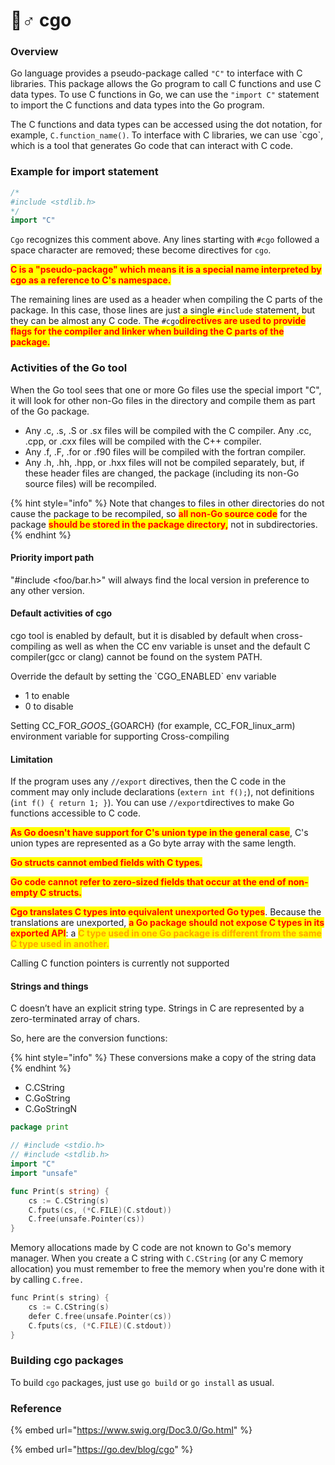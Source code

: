 # 🚴♂ cgo

### Overview

Go language provides a pseudo-package called `"C"` to interface with C libraries. This package allows the Go program to call C functions and use C data types. To use C functions in Go, we can use the `"import C"` statement to import the C functions and data types into the Go program.

The C functions and data types can be accessed using the dot notation, for example, `C.function_name()`. To interface with C libraries, we can use \`cgo\`, which is a tool that generates Go code that can interact with C code.

### Example for import statement

```go
/*
#include <stdlib.h>
*/
import "C"
```

`Cgo` recognizes this comment above. Any lines starting with `#cgo` followed a space character are removed; these become directives for `cgo`.&#x20;

<mark style="color:red;">**C is a "pseudo-package" which means it is a special name interpreted by cgo as a reference to C's namespace.**</mark>

The remaining lines are used as a header when compiling the C parts of the package. In this case, those lines are just a single `#include` statement, but they can be almost any C code. The `#cgo`<mark style="color:red;">**directives are used to provide flags for the compiler and linker when building the C parts of the package.**</mark>

### Activities of the Go tool

When the Go tool sees that one or more Go files use the special import "C", it will look for other non-Go files in the directory and compile them as part of the Go package.

* Any .c, .s, .S or .sx files will be compiled with the C compiler. Any .cc, .cpp, or .cxx files will be compiled with the C++ compiler.&#x20;
* Any .f, .F, .for or .f90 files will be compiled with the fortran compiler.&#x20;
* Any .h, .hh, .hpp, or .hxx files will not be compiled separately, but, if these header files are changed, the package (including its non-Go source files) will be recompiled.

{% hint style="info" %}
Note that changes to files in other directories do not cause the package to be recompiled, so <mark style="color:red;">**all non-Go source code**</mark> for the package <mark style="color:red;">**should be stored in the package directory,**</mark> not in subdirectories.
{% endhint %}

#### Priority import path

"#include \<foo/bar.h>" will always find the local version in preference to any other version.

#### Default activities of cgo

cgo tool is enabled by default, but it is disabled by default when cross-compiling as well as when the CC env variable is unset and the default C compiler(gcc or clang) cannot be found on the system PATH.

Override the default by setting the \`CGO\_ENABLED\` env variable

* 1 to enable
* 0 to disable

Setting CC\_FOR\_${GOOS}\_${GOARCH} (for example, CC\_FOR\_linux\_arm) environment variable for supporting Cross-compiling

#### Limitation

If the program uses any `//export` directives, then the C code in the comment may only include declarations (`extern int f();`), not definitions (`int f() { return 1; }`). You can use `//export`directives to make Go functions accessible to C code.

<mark style="color:red;">**As Go doesn't have support for C's union type in the general case**</mark>, C's union types are represented as a Go byte array with the same length.

<mark style="color:red;">**Go structs cannot embed fields with C types.**</mark>

<mark style="color:red;">**Go code cannot refer to zero-sized fields that occur at the end of non-empty C structs.**</mark>

<mark style="color:red;">**Cgo translates C types into equivalent unexported Go types**</mark>. Because the translations are unexported, <mark style="color:red;">**a Go package should not expose C types in its exported API**</mark>: a <mark style="color:orange;">**C type used in one Go package is different from the same C type used in another.**</mark>

Calling C function pointers is currently not supported

#### Strings and things

C doesn’t have an explicit string type. Strings in C are represented by a zero-terminated array of chars.

So, here are the conversion functions:

{% hint style="info" %}
These conversions make a copy of the string data
{% endhint %}

* C.CString
* C.GoString
* C.GoStringN

```go
package print

// #include <stdio.h>
// #include <stdlib.h>
import "C"
import "unsafe"

func Print(s string) {
    cs := C.CString(s)
    C.fputs(cs, (*C.FILE)(C.stdout))
    C.free(unsafe.Pointer(cs))
}
```

Memory allocations made by C code are not known to Go's memory manager. When you create a C string with `C.CString` (or any C memory allocation) you must remember to free the memory when you're done with it by calling `C.free.`

```c
func Print(s string) {
    cs := C.CString(s)
    defer C.free(unsafe.Pointer(cs))
    C.fputs(cs, (*C.FILE)(C.stdout))
}
```

### Building cgo packages

To build `cgo` packages, just use `go build` or `go install` as usual.

### Reference

{% embed url="https://www.swig.org/Doc3.0/Go.html" %}

{% embed url="https://go.dev/blog/cgo" %}

